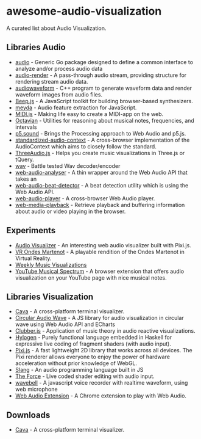 # awesome-audio-visualization

A curated list about Audio Visualization.

## Libraries Audio

- [audio](https://github.com/go-audio/audio) - Generic Go package designed to define a common interface to analyze and/or process audio data
- [audio-render](https://github.com/audio-lab/render) - A pass-through audio stream, providing structure for rendering stream audio data.
- [audiowaveform](https://github.com/bbc/audiowaveform) - C++ program to generate waveform data and render waveform images from audio files.
- [Beep.js](https://github.com/stewdio/beep.js) - A JavaScript toolkit for building browser-based synthesizers.
- [meyda](https://github.com/meyda/meyda) - Audio feature extraction for JavaScript.
- [MIDI.js](https://github.com/mudcube/MIDI.js) - Making life easy to create a MIDI-app on the web.
- [Octavian](https://github.com/stevekinney/octavian) - Utilities for reasoning about musical notes, frequencies, and intervals
- [p5.sound](https://github.com/processing/p5.js-sound) - Brings the Processing approach to Web Audio and p5.js.
- [standardized-audio-context](https://github.com/chrisguttandin/standardized-audio-context) - A cross-browser implementation of the AudioContext which aims to closely follow the standard.
- [ThreeAudio.js](https://github.com/unconed/ThreeAudio.js) - Helps you create music visualizations in Three.js or tQuery.
- [wav](https://github.com/go-audio/wav) - Battle tested Wav decoder/encoder
- [web-audio-analyser](https://github.com/hughsk/web-audio-analyser) - A thin wrapper around the Web Audio API that takes an <audio> element and gives you its waveform/frequency data in return.
- [web-audio-beat-detector](https://github.com/chrisguttandin/web-audio-beat-detector) - A beat detection utility which is using the Web Audio API.
- [web-audio-player](https://github.com/Jam3/web-audio-player) - A cross-browser Web Audio player.
- [web-media-playback](https://github.com/hughsk/web-media-playback) - Retrieve playback and buffering information about audio or video playing in the browser.

## Experiments

- [Audio Visualizer](https://github.com/Teoxoy/audio-visualizer) - An interesting web audio visualizer built with Pixi.js.
- [VR Ondes Martenot](https://github.com/elifer5000/vr-ondes-martenot) - A playable rendition of the Ondes Martenot in Virtual Reality.
- [Weekly Music Visualizations](https://github.com/surayashivji/WeeklyGraphics)
- [YouTube Musical Spectrum](https://github.com/mfcc64/youtube-musical-spectrum) - A browser extension that offers audio visualization on your YouTube page with nice musical notes.

## Libraries Visualization

- [Cava](https://github.com/karlstav/cava) - A cross-platform terminal visualizer.
- [Circular Audio Wave](https://github.com/kelvinau/circular-audio-wave) - A JS library for audio visualization in circular wave using Web Audio API and ECharts
- [Clubber.js](https://github.com/wizgrav/clubber) - Application of music theory in audio reactive visualizations.
- [Hylogen](https://github.com/sleexyz/hylogen) - Purely functional language embedded in Haskell for expressive live coding of fragment shaders (with audio input).
- [Pixi.js](https://github.com/pixijs/pixi.js) - A fast lightweight 2D library that works across all devices. The Pixi renderer allows everyone to enjoy the power of hardware acceleration without prior knowledge of WebGL.
- [Slang](https://github.com/kylestetz/slang) - An audio programming language built in JS
- [The Force](https://github.com/shawnlawson/The_Force) - Live coded shader editing with audio input.
- [wavebell](https://github.com/skylerlee/wavebell) - A javascript voice recorder with realtime waveform, using web microphone
- [Web Audio Extension](https://github.com/spite/WebAudioExtension) - A Chrome extension to play with Web Audio.

## Downloads

- [Cava](https://github.com/karlstav/cava) - A cross-platform terminal visualizer.
